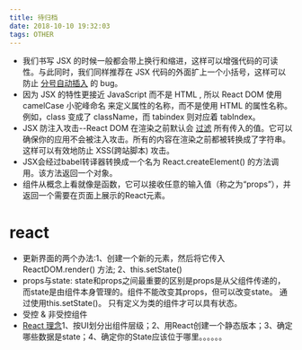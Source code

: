 ```yaml
---
title: 待归档
date: 2018-10-10 19:32:03
tags: OTHER
---
```

* 我们书写 JSX 的时候一般都会带上换行和缩进，这样可以增强代码的可读性。与此同时，我们同样推荐在 JSX 代码的外面扩上一个小括号，这样可以防止 [分号自动插入](http://stackoverflow.com/q/2846283) 的 bug。
* 因为 JSX 的特性更接近 JavaScript 而不是 HTML , 所以 React DOM 使用 camelCase 小驼峰命名 来定义属性的名称，而不是使用 HTML 的属性名称。例如，class 变成了 className，而 tabindex 则对应着 tabIndex。
* JSX 防注入攻击--React DOM 在渲染之前默认会 [过滤](https://stackoverflow.com/questions/7381974/which-characters-need-to-be-escaped-on-html) 所有传入的值。它可以确保你的应用不会被注入攻击。所有的内容在渲染之前都被转换成了字符串。这样可以有效地防止 XSS(跨站脚本) 攻击。
* JSX会经过babel转译器转换成一个名为 React.createElement() 的方法调用。该方法返回一个对象。
* 组件从概念上看就像是函数，它可以接收任意的输入值（称之为“props”），并返回一个需要在页面上展示的React元素。

# react
* 更新界面的两个办法:1、创建一个新的元素，然后将它传入 ReactDOM.render() 方法; 2、this.setState()
* props与state: state和props之间最重要的区别是props是从父组件传递的，而state是由组件本身管理的。组件不能改变其props，但可以改变state。 通过使用this.setState()。 只有定义为类的组件才可以具有状态。
* 受控 & 非受控组件
* [React 理念](https://react.docschina.org/docs/thinking-in-react.html)1、按UI划分出组件层级；2、用React创建一个静态版本；3、确定哪些数据是state；4、确定你的State应该位于哪里。。。。。。
